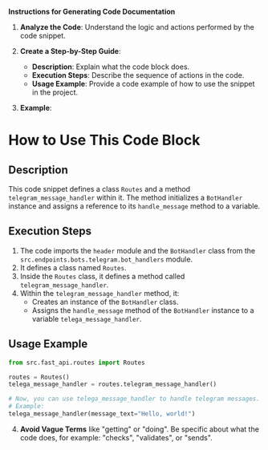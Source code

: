 **Instructions for Generating Code Documentation**

1. **Analyze the Code**: Understand the logic and actions performed by the code snippet.

2. **Create a Step-by-Step Guide**:
    - **Description**: Explain what the code block does.
    - **Execution Steps**: Describe the sequence of actions in the code.
    - **Usage Example**: Provide a code example of how to use the snippet in the project.

3. **Example**:

How to Use This Code Block
=========================================================================================

Description
-------------------------
This code snippet defines a class `Routes` and a method `telegram_message_handler` within it. The method initializes a `BotHandler` instance and assigns a reference to its `handle_message` method to a variable.

Execution Steps
-------------------------
1. The code imports the `header` module and the `BotHandler` class from the `src.endpoints.bots.telegram.bot_handlers` module.
2. It defines a class named `Routes`.
3. Inside the `Routes` class, it defines a method called `telegram_message_handler`.
4. Within the `telegram_message_handler` method, it:
    - Creates an instance of the `BotHandler` class.
    - Assigns the `handle_message` method of the `BotHandler` instance to a variable `telega_message_handler`.

Usage Example
-------------------------

```python
from src.fast_api.routes import Routes

routes = Routes()
telega_message_handler = routes.telegram_message_handler()

# Now, you can use telega_message_handler to handle telegram messages.
# Example: 
telega_message_handler(message_text="Hello, world!")
```

4. **Avoid Vague Terms** like "getting" or "doing". Be specific about what the code does, for example: "checks", "validates", or "sends".